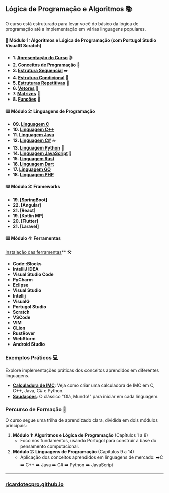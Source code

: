 ## **Lógica de Programação e Algoritmos** 📚

O curso está estruturado para levar você do básico da lógica de programação até a implementação em várias linguagens populares.

#### **🧠 Módulo 1: Algoritmos e Lógica de Programação (com Portugol Studio VisualG Scratch)**
* **1. [Apresentação do Curso](./01_conteudo_do_curso.md)** 🎬
* **2. [Conceitos de Programação](./02_introducao_a_programacao.md)** 🤔
* **3. [Estrutura Sequencial](./03_estrutura_sequencial.md)** ➡️
* **4. [Estrutura Condicional](./04_estrutura_condicional.md)** 🔀
* **5. [Estruturas Repetitivas](./05_estruturas_repetitivas.md)** 🔁
* **6. [Vetores](./06_vetores.md)** 📏
* **7. [Matrizes](./07_matrizes.md)** 🔢
* **8. [Funções](./08_funcoes.md)** 🧩

#### **⌨️ Módulo 2: Linguagens de Programação**
* **09. [Linguagem C](./09_linguagem_c.md)**
* **10. [Linguagem C++](./10_linguagem_cpp.md)**
* **11. [Linguagem Java](./11_linguagem_java.md)**
* **12. [Linguagem C#](./12_linguagem_csharp.md)** ☕
* **13. [Linguagem Python](./13_linguagem_python.md)** 💎
* **14. [Linguagem JavaScript](./14_linguagem_javascript.md)** 🐍
* **15. [Linguagem Rust](./15_linguagem_rust.md)**
* **16. [Linguagem Dart](./16_linguagem_dart.md)**
* **17. [Linguagem GO](./17_linguagem_go.md)**
* **18. [Linguagem PHP](./18_linguagem_php.md)**

#### **⌨️ Módulo 3: Frameworks**
* **19. [SpringBoot]**
* **22. [Angular]**
* **21. [React]**
* **19. [Kotlin MP]**
* **20. [Flutter]**
* **21. [Laravel]**

#### ⌨️ **Módulo 4: Ferramentas**

[Instalação das ferramentas](./08_instalacao_ferramentas.md)** 🛠️
* **Code::Blocks**
* **IntelliJ IDEA**
* **Visual Studio Code**
* **PyCharm**
* **Eclipse**
* **Visual Studio**
* **Intellij**
* **VisualG**
* **Portugol Studio**
* **Scratch**
* **VSCode**
* **VIM**
* **CLion**
* **RustRover**
* **WebStorm**
* **Android Studio**

### **Exemplos Práticos** 💻
Explore implementações práticas dos conceitos aprendidos em diferentes linguagens.

* **[Calculadora de IMC](./imc/)**: Veja como criar uma calculadora de IMC em C, C++, Java, C# e Python.
* **[Saudações](./saudacoes/)**: O clássico "Olá, Mundo!" para iniciar em cada linguagem.

### **Percurso de Formação** 👣

O curso segue uma trilha de aprendizado clara, dividida em dois módulos principais:

1.  **Módulo 1: Algoritmos e Lógica de Programação** (Capítulos 1 a 8)
    *   Foco nos fundamentos, usando Portugol para construir a base do pensamento computacional.
2.  **Módulo 2: Linguagens de Programação** (Capítulos 9 a 14)
    *   Aplicação dos conceitos aprendidos em linguagens de mercado: ➡️C ➡️ C++ ➡️ Java ➡️ C# ➡️ Python ➡️ JavaScript

---

### [ricardotecpro.github.io](https://ricardotecpro.github.io/)
